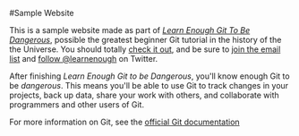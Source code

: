 #Sample Website

This is a sample website made as part of [*Learn Enough Git To Be Dangerous*](http://learnenough.com/git-tutorial), possible the greatest beginner Git tutorial in the history of the the Universe. You should totally [check it out](http://learenough.com/git-tutorial), and be sure to [join the email list](http://learnenough.com/#email_list) and [follow @learnenough](http://twitter.com/learnenoguh) on Twitter.

After finishing *Learn Enough Git to be Dangerous*, you'll know enough Git to be *dangerous*. This means you'll be able to use Git to track changes in your projects, back up data, share your work with others, and collaborate with programmers and other users of Git.

For more information on Git, see the
[official Git documentation](https://git-scm.com/)
